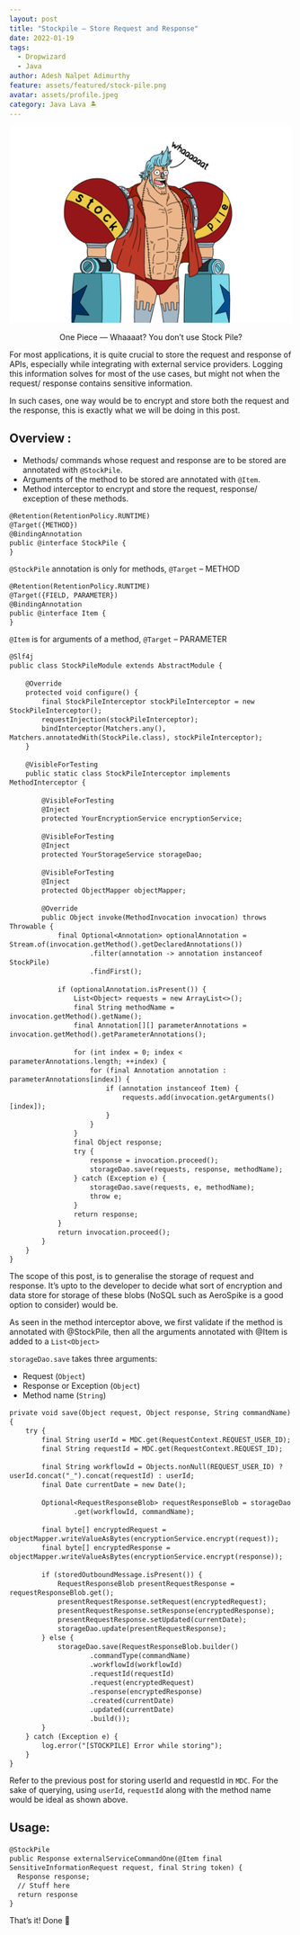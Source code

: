 ```yaml
---
layout: post
title: "Stockpile — Store Request and Response"
date: 2022-01-19
tags:
  - Dropwizard
  - Java
author: Adesh Nalpet Adimurthy
feature: assets/featured/stock-pile.png
avatar: assets/profile.jpeg
category: Java Lava 🏝
---
```


<img src="./assets/featured/stock-pile.png" /> 
<p style="text-align: center;">One Piece — Whaaaat? You don’t use Stock Pile?</p>

For most applications, it is quite crucial to store the request and response of APIs, especially while integrating with external service providers.
Logging this information solves for most of the use cases, but might not when the request/ response contains sensitive information.

In such cases, one way would be to encrypt and store both the request and the response, this is exactly what we will be doing in this post.

## Overview :

- Methods/ commands whose request and response are to be stored are annotated with `@StockPile`.
- Arguments of the method to be stored are annotated with `@Item`.
- Method interceptor to encrypt and store the request, response/ exception of these methods.

```
@Retention(RetentionPolicy.RUNTIME)
@Target({METHOD})
@BindingAnnotation
public @interface StockPile {
}
```

`@StockPile` annotation is only for methods, `@Target` – METHOD

```
@Retention(RetentionPolicy.RUNTIME)
@Target({FIELD, PARAMETER})
@BindingAnnotation
public @interface Item {
}
```

`@Item` is for arguments of a method, `@Target` – PARAMETER

```
@Slf4j
public class StockPileModule extends AbstractModule {

    @Override
    protected void configure() {
        final StockPileInterceptor stockPileInterceptor = new StockPileInterceptor();
        requestInjection(stockPileInterceptor);
        bindInterceptor(Matchers.any(), Matchers.annotatedWith(StockPile.class), stockPileInterceptor);
    }

    @VisibleForTesting
    public static class StockPileInterceptor implements MethodInterceptor {

        @VisibleForTesting
        @Inject
        protected YourEncryptionService encryptionService;

        @VisibleForTesting
        @Inject
        protected YourStorageService storageDao;

        @VisibleForTesting
        @Inject
        protected ObjectMapper objectMapper;

        @Override
        public Object invoke(MethodInvocation invocation) throws Throwable {
            final Optional<Annotation> optionalAnnotation = Stream.of(invocation.getMethod().getDeclaredAnnotations())
                    .filter(annotation -> annotation instanceof StockPile)
                    .findFirst();

            if (optionalAnnotation.isPresent()) {
                List<Object> requests = new ArrayList<>();
                final String methodName = invocation.getMethod().getName();
                final Annotation[][] parameterAnnotations = invocation.getMethod().getParameterAnnotations();

                for (int index = 0; index < parameterAnnotations.length; ++index) {
                    for (final Annotation annotation : parameterAnnotations[index]) {
                        if (annotation instanceof Item) {
                            requests.add(invocation.getArguments()[index]);
                        }
                    }
                }
                final Object response;
                try {
                    response = invocation.proceed();
                    storageDao.save(requests, response, methodName);
                } catch (Exception e) {
                    storageDao.save(requests, e, methodName);
                    throw e;
                }
                return response;
            }
            return invocation.proceed();
        }
    }   
}
```

The scope of this post, is to generalise the storage of request and response.
It’s upto to the developer to decide what sort of encryption and data store for storage of these blobs (NoSQL such as AeroSpike is a good option to consider) would be.

As seen in the method interceptor above, we first validate if the method is annotated with @StockPile, then all the arguments annotated with @Item is added to a `List<Object>`

`storageDao.save` takes three arguments:

- Request (`Object`)
- Response or Exception (`Object`)
- Method name (`String`)

```
private void save(Object request, Object response, String commandName) {
    try {
        final String userId = MDC.get(RequestContext.REQUEST_USER_ID);
        final String requestId = MDC.get(RequestContext.REQUEST_ID);
        
        final String workflowId = Objects.nonNull(REQUEST_USER_ID) ? userId.concat("_").concat(requestId) : userId;
        final Date currentDate = new Date();

        Optional<RequestResponseBlob> requestResponseBlob = storageDao
                .get(workflowId, commandName);

        final byte[] encryptedRequest = objectMapper.writeValueAsBytes(encryptionService.encrypt(request));
        final byte[] encryptedResponse = objectMapper.writeValueAsBytes(encryptionService.encrypt(response));

        if (storedOutboundMessage.isPresent()) {
            RequestResponseBlob presentRequestResponse = requestResponseBlob.get();
            presentRequestResponse.setRequest(encryptedRequest);
            presentRequestResponse.setResponse(encryptedResponse);
            presentRequestResponse.setUpdated(currentDate);
            storageDao.update(presentRequestResponse);
        } else {
            storageDao.save(RequestResponseBlob.builder()
                    .commandType(commandName)
                    .workflowId(workflowId)
                    .requestId(requestId)
                    .request(encryptedRequest)
                    .response(encryptedResponse)
                    .created(currentDate)
                    .updated(currentDate)
                    .build());
        }
    } catch (Exception e) {
        log.error("[STOCKPILE] Error while storing");
    }
}
```

Refer to the previous post for storing userId and requestId in `MDC`.
For the sake of querying, using `userId`, `requestId` along with the method name would be ideal as shown above.

## Usage:

```
@StockPile
public Response externalServiceCommandOne(@Item final SensitiveInformationRequest request, final String token) {
  Response response;
  // Stuff here
  return response
}
```

That’s it! Done 🚀 